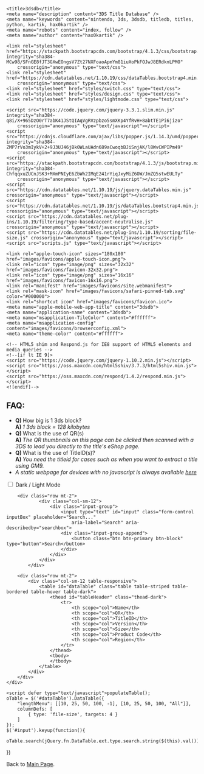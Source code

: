 <!DOCTYPE html>
<html lang="en">

<head>
    <meta http-equiv="X-UA-Compatible" content="ie=edge" />
    <meta charset="UTF-8" />
    <meta name="viewport" content="width=device-width, initial-scale=1.0" />

    <title>3dsdb</title>
    <meta name="description" content="3DS Title Database" />
    <meta name="keywords" content="nintendo, 3ds, 3dsdb, titledb, titles, python, kartik, hax0kartik" />
    <meta name="robots" content="index, follow" />
    <meta name="author" content="hax0kartik" />

    <link rel="stylesheet" href="https://stackpath.bootstrapcdn.com/bootstrap/4.1.3/css/bootstrap.min.css" integrity="sha384-MCw98/SFnGE8fJT3GXwEOngsV7Zt27NXFoaoApmYm81iuXoPkFOJwJ8ERdknLPMO"
        crossorigin="anonymous" type="text/css">
    <link rel="stylesheet" href="https://cdn.datatables.net/1.10.19/css/dataTables.bootstrap4.min.css"
        crossorigin="anonymous" type="text/css">
    <link rel="stylesheet" href="styles/switch.css" type="text/css">
    <link rel="stylesheet" href="styles/design.css" type="text/css">
    <link rel="stylesheet" href="styles/lightmode.css" type="text/css">

    <script src="https://code.jquery.com/jquery-3.3.1.slim.min.js" integrity="sha384-q8i/X+965DzO0rT7abK41JStQIAqVgRVzpbzo5smXKp4YfRvH+8abtTE1Pi6jizo"
        crossorigin="anonymous" type="text/javascript"></script>
    <script src="https://cdnjs.cloudflare.com/ajax/libs/popper.js/1.14.3/umd/popper.min.js" integrity="sha384-ZMP7rVo3mIykV+2+9J3UJ46jBk0WLaUAdn689aCwoqbBJiSnjAK/l8WvCWPIPm49"
        crossorigin="anonymous" type="text/javascript"></script>
    <script src="https://stackpath.bootstrapcdn.com/bootstrap/4.1.3/js/bootstrap.min.js" integrity="sha384-ChfqqxuZUCnJSK3+MXmPNIyE6ZbWh2IMqE241rYiqJxyMiZ6OW/JmZQ5stwEULTy"
        crossorigin="anonymous" type="text/javascript"></script>
    <script src="https://cdn.datatables.net/1.10.19/js/jquery.dataTables.min.js" crossorigin="anonymous" type="text/javascript"></script>
    <script src="https://cdn.datatables.net/1.10.19/js/dataTables.bootstrap4.min.js" crossorigin="anonymous" type="text/javascript"></script>
    <script src="https://cdn.datatables.net/plug-ins/1.10.19/filtering/type-based/accent-neutralise.js" crossorigin="anonymous" type="text/javascript"></script>
    <script src="https://cdn.datatables.net/plug-ins/1.10.19/sorting/file-size.js" crossorigin="anonymous" type="text/javascript"></script>
    <script src="scripts.js" type="text/javascript"></script>

    <link rel="apple-touch-icon" sizes="180x180" href="images/favicons/apple-touch-icon.png">
    <link rel="icon" type="image/png" sizes="32x32" href="images/favicons/favicon-32x32.png">
    <link rel="icon" type="image/png" sizes="16x16" href="images/favicons/favicon-16x16.png">
    <link rel="manifest" href="images/favicons/site.webmanifest">
    <link rel="mask-icon" href="images/favicons/safari-pinned-tab.svg" color="#000000">
    <link rel="shortcut icon" href="images/favicons/favicon.ico">
    <meta name="apple-mobile-web-app-title" content="3dsdb">
    <meta name="application-name" content="3dsdb">
    <meta name="msapplication-TileColor" content="#ffffff">
    <meta name="msapplication-config" content="images/favicons/browserconfig.xml">
    <meta name="theme-color" content="#ffffff">

    <!-- HTML5 shim and Respond.js for IE8 support of HTML5 elements and media queries -->
    <!--[if lt IE 9]>
    <script src="https://code.jquery.com/jquery-1.10.2.min.js"></script>
    <script src="https://oss.maxcdn.com/html5shiv/3.7.3/html5shiv.min.js"></script>
    <script src="https://oss.maxcdn.com/respond/1.4.2/respond.min.js"></script>
    <![endif]-->
</head>

<body onload="loadLastColor()">
    <div class="container-fluid">
        <div class="row text-left">
            <div class="col-sm-12">
                <h2>FAQ:</h2>
            </div>
            <div class="col-sm-10">
                <ul>
                    <li><b>Q) </b>How big is 1 3ds block?<br>
                    <b>A) </b><i>1 3ds block = 128 kilobytes</i></li>
                    <li><b>Q) </b>What is the use of QR(s)<br>
                    <b>A) </b><i>The QR thumbnails on this page can be clicked then scanned with a 3DS to lead you directly to the title's eShop page.</i></li>
                    <li><b>Q) </b>What is the use of TitleID(s)?<br>
                    <b>A) </b><i>You need the titleid for cases such as when you want to extract a title using GM9.</i></li>
                    <li><i>A static webpage for devices with no javascript is always available <a href = "https://hax0kartik.github.io/3dsdb/static.html">here</a></i></li>
                </ul>
            </div>
            <div class="col-sm-2">
                <div class="form-group">
                    <span class="switch">
                        <input type="checkbox" class="switch" id="switch-normal" onchange="toggleColorMode()">
                        <label for="switch-normal">Dark / Light Mode</label>
                    </span>
                </div>
            </div>
        </div>

        <div class="row mt-2">
                <div class="col-sm-12">
                    <div class="input-group">
                        <input type="text" id="input" class="form-control inputBox" placeholder="Search..."
                            aria-label="Search" aria-describedby="searchbox">
                        <div class="input-group-append">
                            <button class="btn btn-primary btn-block" type="button">Search</button>
                        </div>
                    </div>
                </div>
            </div>
            
        <div class="row mt-2">
            <div class="col-sm-12 table-responsive">
                <table id="dataTable" class="table table-striped table-bordered table-hover table-dark">
                    <thead id="tableHeader" class="thead-dark">
                        <tr>
                            <th scope="col">Name</th>
                            <th scope="col">QR</th>
                            <th scope="col">TitleID</th>
                            <th scope="col">Version</th>
                            <th scope="col">Size</th>
                            <th scope="col">Product Code</th>
                            <th scope="col">Region</th>
                        </tr>
                    </thead>
                    <tbody>
                    </tbody>
                </table>
            </div>
        </div>
    </div>

    <script defer type="text/javascript">populateTable(); 
    oTable = $('#dataTable').DataTable({
        "lengthMenu": [[10, 25, 50, 100, -1], [10, 25, 50, 100, "All"]],
        columnDefs: [
            { type: 'file-size', targets: 4 }
        ]
    }); 
    $('#input').keyup(function(){
      oTable.search(jQuery.fn.DataTable.ext.type.search.string($(this).val())).draw();  
})</script>
</body>

</html>
</html>

Back to [Main Page](https://GrewdonGaming21.github.io/).
